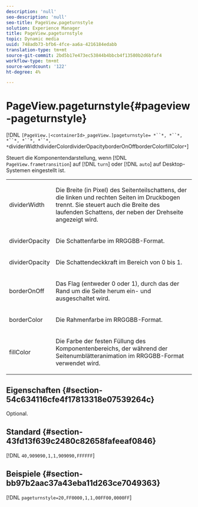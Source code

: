 ```yaml
---
description: 'null'
seo-description: 'null'
seo-title: PageView.pageturnstyle
solution: Experience Manager
title: PageView.pageturnstyle
topic: Dynamic media
uuid: 748adb73-bfb6-4fce-aa6a-4216184edabb
translation-type: tm+mt
source-git-commit: 2bd5b17e473ec53844b4bbcb4f13580b2d6bfaf4
workflow-type: tm+mt
source-wordcount: '122'
ht-degree: 4%

---
```



# PageView.pageturnstyle{#pageview-pageturnstyle}

[!DNL `[PageView.|<containerId>_pageView.]pageturnstyle= *``*, *``*, *``*, *``*, *``*, *`dividerWidthdividerColordividerOpacityborderOnOffborderColorfillColor`*`]

Steuert die Komponentendarstellung, wenn [!DNL `PageView.frametransition`] auf [!DNL `turn`] oder [!DNL `auto`] auf Desktop-Systemen eingestellt ist.

<table id="table_A8CDA1AE2680402A99BCD5DD371B225F"> 
 <tbody> 
  <tr> 
   <td colname="col1"> <p> <span class="codeph"><span class="varname"> dividerWidth</span></span> </p> </td> 
   <td colname="col2"> <p> Die Breite (in Pixel) des Seitenteilschattens, der die linken und rechten Seiten im Druckbogen trennt. Sie steuert auch die Breite des laufenden Schattens, der neben der Drehseite angezeigt wird. </p> </td> 
  </tr> 
  <tr> 
   <td colname="col1"> <p><span class="codeph"><span class="varname"> dividerOpacity</span></span> </p> </td> 
   <td colname="col2"> <p> Die Schattenfarbe im RRGGBB-Format. </p> </td> 
  </tr> 
  <tr> 
   <td colname="col1"> <p><span class="codeph"><span class="varname"> dividerOpacity</span></span> </p> </td> 
   <td colname="col2"> <p>Die Schattendeckkraft im Bereich von <span class="codeph"> 0</span> bis <span class="codeph"> 1</span>. </p> </td> 
  </tr> 
  <tr> 
   <td colname="col1"> <p><span class="codeph"><span class="varname"> borderOnOff</span></span> </p> </td> 
   <td colname="col2"> <p> Das Flag (entweder <span class="codeph"> 0</span> oder <span class="codeph"> 1</span>), durch das der Rand um die Seite herum ein- und ausgeschaltet wird. </p> </td> 
  </tr> 
  <tr> 
   <td colname="col1"> <p><span class="codeph"><span class="varname"> borderColor</span></span> </p> </td> 
   <td colname="col2"> <p> Die Rahmenfarbe im RRGGBB-Format. </p> </td> 
  </tr> 
  <tr> 
   <td colname="col1"> <p><span class="codeph"><span class="varname"> fillColor</span></span> </p> </td> 
   <td colname="col2"> <p> Die Farbe der festen Füllung des Komponentenbereichs, der während der Seitenumblätteranimation im RRGGBB-Format verwendet wird. </p> </td> 
  </tr> 
 </tbody> 
</table>

## Eigenschaften {#section-54c634116cfe4f17813318e07539264c}

Optional.

## Standard {#section-43fd13f639c2480c82658fafeeaf0846}

[!DNL `40,909090,1,1,909090,FFFFFF`]

## Beispiele {#section-bb97b2aac37a43eba11d263ce7049363}

[!DNL `pageturnstyle=20,FF0000,1,1,00FF00,0000FF`]
